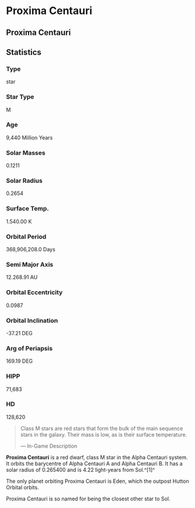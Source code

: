 # Proxima Centauri
## Proxima Centauri

		

## Statistics

### Type

star

### Star Type

M

### Age

9,440 Million Years

### Solar Masses

0.1211

### Solar Radius

0.2654

### Surface Temp.

1.540.00 K

### Orbital Period

368,906,208.0 Days

### Semi Major Axis

12.268.91 AU

### Orbital Eccentricity

0.0987

### Orbital Inclination

-37.21 DEG

### Arg of Periapsis

169.19 DEG

### HIPP

71,683

### HD

128,620

> 
> 
> Class M stars are red stars that form the bulk of the main sequence stars in the galaxy. Their mass is low, as is their surface temperature.
> 
> 
> — In-Game Description
> 

**Proxima Centauri** is a red dwarf, class M star in the Alpha Centauri system. It orbits the barycentre of Alpha Centauri A and Alpha Centauri B. It has a solar radius of 0.265400 and is 4.22 light-years from Sol.^[1]^

The only planet orbiting Proxima Centauri is Eden, which the outpost Hutton Orbital orbits.

Proxima Centauri is so named for being the closest other star to Sol.